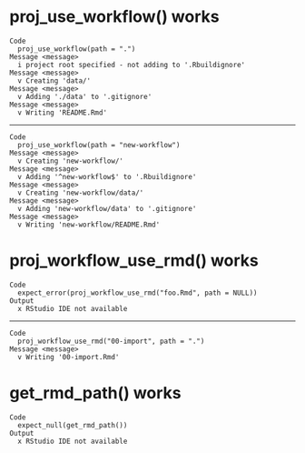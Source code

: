 # proj_use_workflow() works

    Code
      proj_use_workflow(path = ".")
    Message <message>
      i project root specified - not adding to '.Rbuildignore'
    Message <message>
      v Creating 'data/'
    Message <message>
      v Adding './data' to '.gitignore'
    Message <message>
      v Writing 'README.Rmd'

---

    Code
      proj_use_workflow(path = "new-workflow")
    Message <message>
      v Creating 'new-workflow/'
    Message <message>
      v Adding '^new-workflow$' to '.Rbuildignore'
    Message <message>
      v Creating 'new-workflow/data/'
    Message <message>
      v Adding 'new-workflow/data' to '.gitignore'
    Message <message>
      v Writing 'new-workflow/README.Rmd'

# proj_workflow_use_rmd() works

    Code
      expect_error(proj_workflow_use_rmd("foo.Rmd", path = NULL))
    Output
      x RStudio IDE not available

---

    Code
      proj_workflow_use_rmd("00-import", path = ".")
    Message <message>
      v Writing '00-import.Rmd'

# get_rmd_path() works

    Code
      expect_null(get_rmd_path())
    Output
      x RStudio IDE not available

